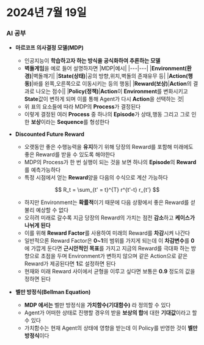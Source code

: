 # 2024년 7월 19일

### AI 공부
+ **마르코프 의사결정 모델(MDP)**
    + 인공지능이 **학습하고자 하는 방식을 공식화하여 추론하는  모델**
    + **벽돌게임**을 예로 들어 설명하자면
        |MDP|예시|
        |---|---|
        |**Environment(환경)**|벽돌깨기|
        |**State(상태)**|공의 방향,위치,벽돌의 존재유무 등|
        |**Action(행동)**|바를 왼쪽,오른쪽으로 이동시키는 등의 행동|
        |**Reward(보상)**|**Action**의 결과로 나오는 점수||
        |**Policy(정책)**|**Action**이 **Environment**를 변화시키고 **State**값이 변하게 되며 이를 통해 Agent가 다시 **Action**을 선택하는 것|
    + 위 표의 요소들에 따라 MDP의 **Process**가 결정된다
    + 이렇게 결정된 여러 **Process** 중 하나의 **Episode**가 상태,행동 그리고 그로 인한 **보상**이라는 **Sequence**를 형성한다
+ **Discounted Future Reward**
    + 오랫동안 좋은 수행능력을 **유지**하기 위해 당장의 Reward를 포함해 미래에도 좋은 Reward를 받을 수 있도록 해야한다
    + MDP의 Process가 한 번 실행이 되는 것을 보면 하나의 **Episode**의 **Reward**를 예측가능하다
    + 특정 시점에서 얻는 **Reward**양을 다음의 수식으로 계산 가능하다
  
    $$
    R_t = \sum_{t' = t}^{T} r^{t'-t} r_{t'}
    $$
    + 하지만 Environment는 **확률적**이기 때문에 다음 상황에서 좋은 Reward를 섣불리 예상할 수 없다
    + 오히려 미래로 갈수록 지금 당장의 Reward의 가치는 점전 **감소**하고 **케이스가 나뉘게 된다**
    + 이를 위해 **Reward Factor**를 사용하여 미래의 Reward를 **차감**시켜 나간다
    + 일반적으론 Reward Factor은 **0~1**의 범위를 가지게 되는데 이 **차감변수**를 **0**에 가깝게 둔다면 **근시안적인 목표**를 가지고 지금의 Reward를 극대화 하는 방향으로 초점을 두며 Environment가 변하지 않으며 같은 Action으로 같은 Reward가 제공된다면 **1**로 설정하면 된다
    + 현재와 미래 Reward 사이에서 균형을 이루고 싶다면 보통은 **0.9** 정도의 값을 정하면 된다
+ **벨만 방정식(Bellman Equation)**
    + **MDP 에서는** 벨만 방정식을 **가치함수(기대함수)** 라 정의할 수 있다
    + Agent가 어떠한 상태로 진행할 경우의 받을 **보상의 합**에 대한 **기대값**이라고 할 수 있다
    + 가치함수는 현재 Agent의 상태에 영향을 받는데 이 Policy를 반영한 것이 **벨만 방정식**이다

